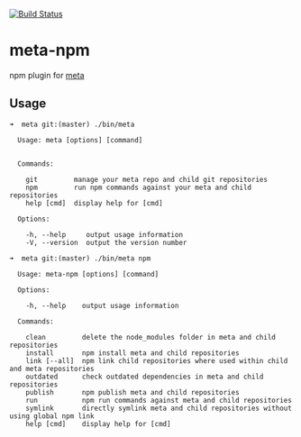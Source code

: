 [![Build Status](https://travis-ci.com/mateodelnorte/meta-npm.svg?branch=master)](https://travis-ci.com/mateodelnorte/meta-npm)

# meta-npm

npm plugin for [meta](https://github.com/mateodelnorte/meta)

## Usage

```
➜  meta git:(master) ./bin/meta

  Usage: meta [options] [command]


  Commands:

    git         manage your meta repo and child git repositories
    npm         run npm commands against your meta and child repositories
    help [cmd]  display help for [cmd]

  Options:

    -h, --help     output usage information
    -V, --version  output the version number
```
```
➜  meta git:(master) ./bin/meta npm

  Usage: meta-npm [options] [command]

  Options:

    -h, --help    output usage information

  Commands:

    clean         delete the node_modules folder in meta and child repositories
    install       npm install meta and child repositories
    link [--all]  npm link child repositories where used within child and meta repositories
    outdated      check outdated dependencies in meta and child repositories
    publish       npm publish meta and child repositories
    run           npm run commands against meta and child repositories
    symlink       directly symlink meta and child repositories without using global npm link
    help [cmd]    display help for [cmd]
```
